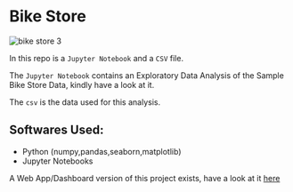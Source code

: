 # Bike Store
![bike store 3](https://github.com/StormzzG/Bike-Store-Analysis/assets/142024535/f2cf1883-4a7d-466e-a707-54fd7c22803a)


In this repo is a `Jupyter Notebook` and a `CSV` file.


The `Jupyter Notebook` contains an Exploratory Data Analysis of the Sample Bike Store Data, kindly have a look at it.


The `csv` is the data used for this analysis.

## Softwares Used:
  * Python (numpy,pandas,seaborn,matplotlib)
  * Jupyter Notebooks


A Web App/Dashboard version of this project exists, have a look at it [here](https://bike-app.streamlit.app/)
